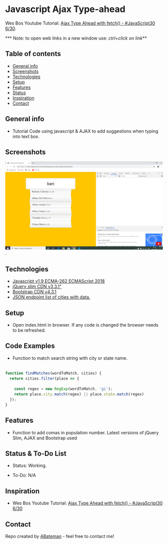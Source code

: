 # Javascript Ajax Type-ahead

Wes Bos Youtube Tutorial: [Ajax Type Ahead with fetch() - #JavaScript30 6/30](https://www.youtube.com/watch?v=y4gZMJKAeWs&list=PLu8EoSxDXHP6CGK4YVJhL_VWetA865GOH&index=6).


*** Note: to open web links in a new window use: _ctrl+click on link_**

## Table of contents

* [General info](#general-info)
* [Screenshots](#screenshots)
* [Technologies](#technologies)
* [Setup](#setup)
* [Features](#features)
* [Status](#status)
* [Inspiration](#inspiration)
* [Contact](#contact)

## General info

* Tutorial Code using javascript & AJAX to add suggestions when typing into text box. 

## Screenshots

![Example screenshot](./img/ahead.png).

## Technologies

* [Javascript v1.9 ECMA-262 ECMAScript 2018](http://www.ecma-international.org/publications/standards/Ecma-262.htm)
* [jQuery slim CDN v3.3.1"](https://code.jquery.com/)
* [Bootstrap CDN v4.3.1](https://getbootstrap.com/docs/4.3/getting-started/introduction/)
* [JSON endpoint list of cities with data.](https://gist.githubusercontent.com/Miserlou/c5cd8364bf9b2420bb29/raw/2bf258763cdddd704f8ffd3ea9a3e81d25e2c6f6/cities.json)

## Setup

* Open index.html in browser. If any code is changed the browser needs to be refreshed.

## Code Examples

* Function to match search string with city or state name.

```javascript

function findMatches(wordToMatch, cities) {
  return cities.filter(place => {
  
    const regex = new RegExp(wordToMatch, 'gi');
    return place.city.match(regex) || place.state.match(regex)
  });
}
```

## Features

*  Function to add comas in population number. Latest versions of jQuery Slim, AJAX and Bootstrap used

## Status & To-Do List

* Status: Working.

* To-Do: N/A

## Inspiration

* Wes Bos Youtube Tutorial: [Ajax Type Ahead with fetch() - #JavaScript30 6/30](https://www.youtube.com/watch?v=y4gZMJKAeWs&list=PLu8EoSxDXHP6CGK4YVJhL_VWetA865GOH&index=6)

## Contact

Repo created by [ABateman](https://www.andrewbateman.org) - feel free to contact me!
